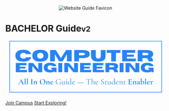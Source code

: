 <br>
<br>

<p align="center">
  <img src="images/Iconcover.png" width="120" height="120" alt="Website Guide Favicon"/>
</p>

# BACHELOR Guide<small>v2</small>


 <p align="center">
  <img src="assets/logo-fit.png" width="500px" alt="Website Guide Main Logo"/>
</p>

<!--h1 style="font-weight: 400;font-size: 16px;">The website has been viewed <b><span id="visits"></span> times</b>.</!--h1-->


[Join Campus](https://campus.computer-engineering.tech)
[Start Exploring!](README.md)






